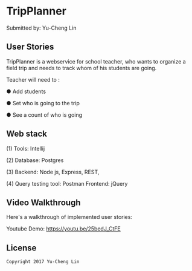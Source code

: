 # TripPlanner

Submitted by: Yu-Cheng Lin

## User Stories
TripPlanner is a webservice for school teacher, who wants to organize a field trip and needs to track whom of his students are going.

Teacher will need to :

● Add students

● Set who is going to the trip

● See a count of who is going

## Web stack
(1) Tools: Intellij

(2) Database: Postgres

(3) Backend: Node js, Express, REST,

(4) Query testing tool: Postman Frontend: jQuery

## Video Walkthrough

Here's a walkthrough of implemented user stories:

Youtube Demo: https://youtu.be/25bedJ_CtFE

## License

    Copyright 2017 Yu-Cheng Lin
